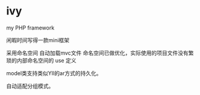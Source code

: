 ivy
===

my PHP framework 

闲暇时间写得一款mini框架

采用命名空间 自动加载mvc文件 命名空间已做优化，实际使用的项目文件没有繁琐的内部命名空间的 use 定义

model类支持类似YII的ar方式的持久化。

自动适配分组模式。
